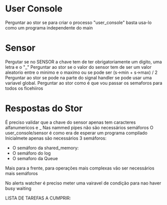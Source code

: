 # User Console
Perguntar ao stor se para criar o processo "user_console" basta usa-lo como um programa independente do main

# Sensor
Pergutar se no SENSOR a chave tem de ter obrigatoriamente um digito, uma letra e o "_"
Perguntar ao stor se o valor do sensor tem de ser um valor aleatorio entre o minimo e o maximo ou se pode ser (s->min + s->max) / 2
Perguntar ao stor se pode na parte do signal handler se pode usar uma variavel global.
Perguntar ao stor como é que vou passar os semaforos para todos os ficehiiros




# Respostas do Stor
É preciso validar que a chave do sensor apenas tem caracteres alfanumericos e _
Nas nammed pipes não são necessários semáforos
O user_console/sensor é como era de esperar um programa compilado
Inicialmete apenas são necessários 3 semáforos:

- O semáforo da shared_memory:
- O semáforo do log
- O semaforo da Queue

Mais para a frente, para operações mais complexas vão ser necessários mais semáforos

No alerts watcher é preciso meter uma vairavel de condição para nao haver busy waiting


LISTA DE TAREFAS A CUMPRIR:
